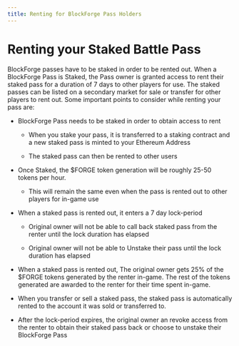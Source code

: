 ```yaml
---
title: Renting for BlockForge Pass Holders
---
```


# Renting your Staked Battle Pass
BlockForge passes have to be staked in order to be rented out. When a BlockForge Pass is Staked, the Pass owner is granted access to rent their staked pass for a duration of 7 days to other players for use. The staked passes can be listed on a secondary market for sale or transfer for other players to rent out. Some important points to consider while renting your pass are:
* BlockForge Pass needs to be staked in order to obtain access to rent

  * When you stake your pass, it is transferred to a staking contract and a new staked pass is minted to your Ethereum Address

  * The staked pass can then be rented to other users

* Once Staked, the $FORGE token generation will be roughly 25-50 tokens per hour.

  * This will remain the same even when the pass is rented out to other players for in-game use

* When a staked pass is rented out, it enters a 7 day lock-period

  * Original owner will not be able to call back staked pass from the renter until the lock duration has elapsed

  * Original owner will not be able to Unstake their pass until the lock duration has elapsed

* When a staked pass is rented out, The original owner gets 25% of the $FORGE tokens generated by the renter in-game. The rest of the tokens generated are awarded to the renter for their time spent in-game.

* When you transfer or sell a staked pass, the staked pass is automatically rented to the account it was sold or transferred to.

* After the lock-period expires, the original owner an revoke access from the renter to obtain their staked pass back or choose to unstake their BlockForge Pass
